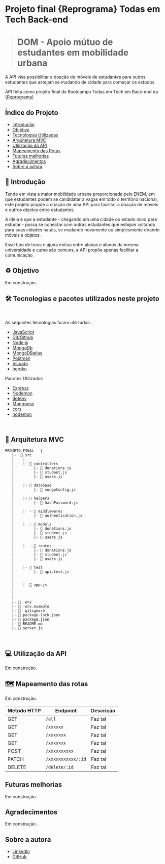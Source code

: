 # Projeto final {Reprograma} Todas em Tech Back-end

># DOM - Apoio mútuo de estudantes em mobilidade urbana

A API visa possibilitar a doação de móveis de estudantes para outros estudantes que estejam se mudando de cidade para começar os estudos.

API feita como projeto final do Bootcampo Todas em Tech em Back-end da [{Reprograma}](https://reprograma.com.br/)

## Índice do Projeto
* [Introdução](#introducao)
* [Objetivo](#objetivo)
* [Tecnologias Utilizadas](#tecnologias)
* [Arquitetura MVC](#arquitetura)
* [Utilização da API](#aplicacao)
* [Mapeamento das Rotas](#rotas)
* [Futuras melhorias](#melhorias)
* [Agradecimentos](#agradecimentos)
* [Sobre a autora](#sobre)


<div id='introducao'/>

 ## 📝 Introdução 
Tendo em vista a maior mobilidade urbana proporcionada pelo ENEM, em que estudantes podem se candidatar a vagas em todo o território nacional, este projeto propõe a criação de uma API para facilitar a doação de móveis e outros objetos entre estudantes.

A ideia é que a estudante - chegando em uma cidade ou estado novo para estudar - possa se conectar com outras estudantes que estejam voltando para suas cidades natais, se mudando novamente ou simplesmente doando móveis e objetos.

Esse tipo de troca e ajuda mútua entre alunas e alunos da mesma universidade e curso são comuns, a API propõe apenas facilitar a comunicação.


<div id='objetivo'/>

 ## ♻️ Objetivo
Em construção.

<div id='tecnologias'/>

 ## 🛠️ Tecnologias e pacotes utilizados neste projeto

<br>

As seguintes tecnologias foram utilizadas:

- [JavaScript](https://www.javascript.com/)
- [Git/Github](https://github.com/)
- [Node.js](https://nodejs.org/en/)
- [MongoDb](https://www.mongodb.com/)
- [MongoDBatlas](https://www.mongodb.com/cloud/atlas)
- [Postman](https://www.postman.com/)
- [Vscode](https://code.visualstudio.com/)
- [heroku](https://dashboard.heroku.com/apps)

 Pacotes Utilizados

- [Express](https://expressjs.com/pt-br/)
- [Nodemon](https://nodemon.io/)
- [dotenv](https://www.npmjs.com/package/dotenv)
- [Mongoose](https://mongoosejs.com/)
- [cors](https://www.npmjs.com/package/cors)
- [nodemon](https://www.npmjs.com/package/nodemon)

<br>

<div id='arquitetura'/>

## 📁 Arquitetura MVC

```
PROJETO_FINAL   |
   |-  📁 src
   |    |
   |    |- 📁 controllers
   |         |- 📑 donations.js
   |         |- 📑 student.js
   |         |- 📑 users.js
   |
   |    |- 📁 database
   |         |- 📑 mongoConfig.js
   |
   |    |- 📁 helpers
   |         |- 📑 hashPassword.js
   |     
   |    |  - 📁 middlewares
   |         |- 📑 authentication.js
   |
   |    |  - 📁 models
   |         |- 📑 donations.js
   |         |- 📑 student.js
   |         |- 📑 users.js
   |
   |    |  - 📁 routes
   |         |- 📑 donations.js
   |         |- 📑 student.js
   |         |- 📑 users.js
   | 
   |    |- 📁 test
   |         |- 📑 api.test.js
   |
   |
   |    |- 📑 app.js
   |
   |
   |
   |- 📑 .env
   |- 📑 .env.example
   |- 📑 .gitignore
   |- 📑 package-lock.json
   |- 📑 package.json
   |- 📑 README.md
   |- 📑 server.js

```

<br>

<div id='aplicacao'/>

 ## 💻 Utilização da API
 Em construção.

 <div id='rotas'/>

 ## 🗺 Mapeamento das rotas
Em construção.

| Método HTTP | Endpoint           | Descrição                                                 |
| ----------- | ------------------ | --------------------------------------------------------- |
| GET         | `/all`             | Faz tal              |
| GET         | `/xxxxxx`          | Faz tal              |
| GET         | `/xxxxxxx`         | Faz tal              |
| GET         | `/xxxxxxx`         | Faz tal              |
| POST        | `/xxxxxxxxxx`      | Faz tal              |
| PATCH       | `/xxxxxxxxxxx/:id` | Faz tal              |
| DELETE      | `/delete/:id`      | Faz tal              |


<div id='melhorias'/>

## Futuras melhorias
Em construção.

<div id='agradecimentos'/>

## Agradecimentos
Em construção.

<div id='sobre'/>

## Sobre a autora

- [LinkedIn](https://www.linkedin.com/in/brena-odwyer/)
- [GitHub](https://github.com/brena-odwyer)
